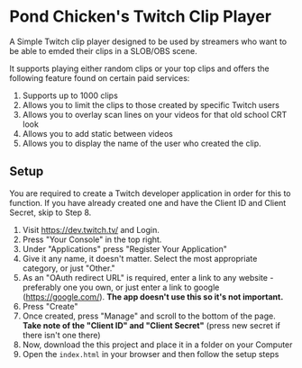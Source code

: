 # Pond Chicken's Twitch Clip Player
A Simple Twitch clip player designed to be used by streamers who want to be able to emded their clips in a SLOB/OBS scene.

It supports playing either random clips or your top clips and offers the following feature found on certain paid services:

1. Supports up to 1000 clips
2. Allows you to limit the clips to those created by specific Twitch users
3. Allows you to overlay scan lines on your videos for that old school CRT look
4. Allows you to add static between videos
5. Allows you to display the name of the user who created the clip.

## Setup
You are required to create a Twitch developer application in order for this to function.
If you have already created one and have the Client ID and Client Secret, skip to Step 8.

1. Visit https://dev.twitch.tv/ and Login.
2. Press "Your Console" in the top right.
3. Under "Applications" press "Register Your Application"
4. Give it any name, it doesn't matter. Select the most appropriate category, or just "Other."
5. As an "OAuth redirect URL" is required, enter a link to any website - preferably one you own, or just enter a link to google (https://google.com/). **The app doesn't use this so it's not important.**
6. Press "Create"
7. Once created, press "Manage" and scroll to the bottom of the page. **Take note of the "Client ID" and "Client Secret"** (press new secret if there isn't one there)
8. Now, download the this project and place it in a folder on your Computer
9. Open the `index.html` in your browser and then follow the setup steps 